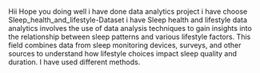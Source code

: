 Hii
Hope you doing well
i have done data analytics project i have choose Sleep_health_and_lifestyle-Dataset
i have Sleep health and lifestyle data analytics involves the use of data analysis techniques to gain insights into the relationship between sleep patterns and various lifestyle factors. This field combines data from sleep monitoring devices, surveys, and other sources to understand how lifestyle choices impact sleep quality and duration.
I have used different methods.
